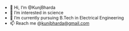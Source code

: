 - 👋 Hi, I’m @KunjBharda
- 👀 I’m interested in science 
- 🌱 I’m currently pursuing B.Tech in Electrical Engineering 
- 📫 Reach me @kunjbharda@gmail.com

<!---
KunjBharda/KunjBharda is a ✨ special ✨ repository because its `README.md` (this file) appears on your GitHub profile.
You can click the Preview link to take a look at your changes.
--->

